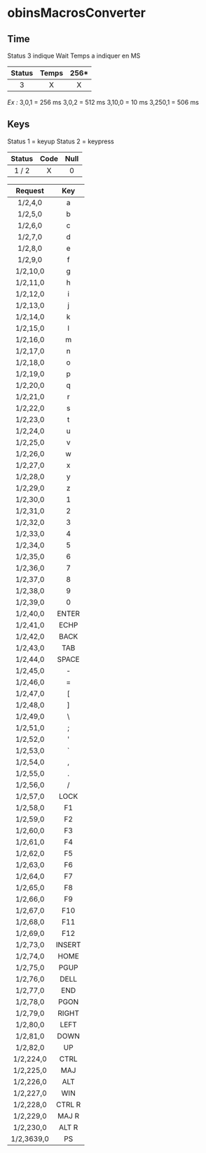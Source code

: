 # obinsMacrosConverter

## Time

Status 3 indique Wait
Temps a indiquer en MS

| Status | Temps | 256\* |
|:------:|:-----:|:-----:|
| 3      | X     | X    |

*Ex :*
3,0,1   = 256 ms
3,0,2   = 512 ms
3,10,0  = 10  ms
3,250,1 = 506 ms

## Keys

Status 1 = keyup
Status 2 = keypress

| Status | Code | Null |
|:------:|:----:|:----:|
| 1 / 2  | X    | 0    |

| Request   | Key    |
|:---------:|:------:|
| 1/2,4,0   | a      |
| 1/2,5,0   | b      |
| 1/2,6,0   | c      |
| 1/2,7,0   | d      |
| 1/2,8,0   | e      |
| 1/2,9,0   | f      |
| 1/2,10,0  | g      |
| 1/2,11,0  | h      |
| 1/2,12,0  | i      |
| 1/2,13,0  | j      |
| 1/2,14,0  | k      |
| 1/2,15,0  | l      |
| 1/2,16,0  | m      |
| 1/2,17,0  | n      |
| 1/2,18,0  | o      |
| 1/2,19,0  | p      |
| 1/2,20,0  | q      |
| 1/2,21,0  | r      |
| 1/2,22,0  | s      |
| 1/2,23,0  | t      |
| 1/2,24,0  | u      |
| 1/2,25,0  | v      |
| 1/2,26,0  | w      |
| 1/2,27,0  | x      |
| 1/2,28,0  | y      |
| 1/2,29,0  | z      |
| 1/2,30,0  | 1      |
| 1/2,31,0  | 2      |
| 1/2,32,0  | 3      |
| 1/2,33,0  | 4      |
| 1/2,34,0  | 5      |
| 1/2,35,0  | 6      |
| 1/2,36,0  | 7      |
| 1/2,37,0  | 8      |
| 1/2,38,0  | 9      |
| 1/2,39,0  | 0      |
| 1/2,40,0  | ENTER  |
| 1/2,41,0  | ECHP   |
| 1/2,42,0  | BACK   |
| 1/2,43,0  | TAB    |
| 1/2,44,0  | SPACE  |
| 1/2,45,0  | -      |
| 1/2,46,0  | =      |
| 1/2,47,0  | [      |
| 1/2,48,0  | ]      |
| 1/2,49,0  | \      |
| 1/2,51,0  | ;      |
| 1/2,52,0  | '      |
| 1/2,53,0  | `      | 
| 1/2,54,0  | ,      |
| 1/2,55,0  | .      |
| 1/2,56,0  | /      |
| 1/2,57,0  | LOCK   |
| 1/2,58,0  | F1     |
| 1/2,59,0  | F2     |
| 1/2,60,0  | F3     |
| 1/2,61,0  | F4     |
| 1/2,62,0  | F5     |
| 1/2,63,0  | F6     |
| 1/2,64,0  | F7     |
| 1/2,65,0  | F8     |
| 1/2,66,0  | F9     |
| 1/2,67,0  | F10    |
| 1/2,68,0  | F11    |
| 1/2,69,0  | F12    |
| 1/2,73,0  | INSERT |
| 1/2,74,0  | HOME   |
| 1/2,75,0  | PGUP   |
| 1/2,76,0  | DELL   |
| 1/2,77,0  | END    |
| 1/2,78,0  | PGON   |
| 1/2,79,0  | RIGHT  |
| 1/2,80,0  | LEFT   |
| 1/2,81,0  | DOWN   |
| 1/2,82,0  | UP     |
| 1/2,224,0 | CTRL   |
| 1/2,225,0 | MAJ    |
| 1/2,226,0 | ALT    |
| 1/2,227,0 | WIN    |
| 1/2,228,0 | CTRL R |
| 1/2,229,0 | MAJ R  |
| 1/2,230,0 | ALT R  |
| 1/2,3639,0| PS     |
